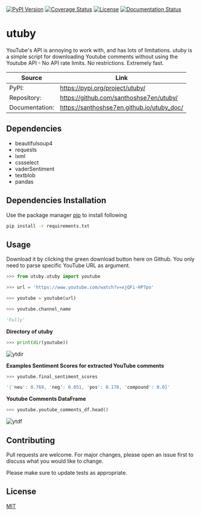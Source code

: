 [![PyPI Version](https://img.shields.io/pypi/v/utuby.svg)](https://pypi.org/project/utuby)
[![Coverage Status](https://coveralls.io/repos/github/santhoshse7en/utuby/badge.svg?branch=master)](https://coveralls.io/github/santhoshse7en/utuby?branch=master)
[![License](https://img.shields.io/pypi/l/utuby.svg)](https://pypi.python.org/pypi/utuby/)
[![Documentation Status](https://readthedocs.org/projects/pip/badge/?version=latest&style=flat)](https://santhoshse7en.github.io/utuby_doc)

# utuby

YouTube's API is annoying to work with, and has lots of limitations. utuby is a simple script for downloading Youtube comments without using the Youtube API - No API rate limits. No restrictions. Extremely fast.

| Source         | Link                                         |
| ---            |  ---                                         |
| PyPI:          | https://pypi.org/project/utuby/             |
| Repository:    | https://github.com/santhoshse7en/utuby/     |
| Documentation: | https://santhoshse7en.github.io/utuby_doc/  |


## Dependencies

* beautifulsoup4
* requests
* lxml
* cssselect
* vaderSentiment
* textblob
* pandas


## Dependencies Installation

Use the package manager [pip](https://pip.pypa.io/en/stable/) to install following
```bash
pip install -r requirements.txt
```

## Usage

Download it by clicking the green download button here on Github. You only need to parse specific YouTube URL as argument.

```python
>>> from utuby.utuby import youtube

>>> url = 'https://www.youtube.com/watch?v=xjQFi-HP7po'

>>> youtube = youtube(url)

>>> youtube.channel_name

'Fully'
```

**Directory of utuby**

```python
>>> print(dir(youtube))
```

![ytdir](https://user-images.githubusercontent.com/47944792/58631120-20cba880-82ff-11e9-92be-300d2714d37a.PNG)

**Examples Sentiment Scores for extracted YouTube comments**

```python
>>> youtube.final_sentiment_scores

'{'neu': 0.769, 'neg': 0.051, 'pos': 0.178, 'compound': 0.0}'
```

**Youtube Comments DataFrame**

```python
>>> youtube.youtube_comments_df.head()
```

![ytdf](https://user-images.githubusercontent.com/47944792/58631134-2c1ed400-82ff-11e9-8575-2b362ed28cb7.PNG)


## Contributing

Pull requests are welcome. For major changes, please open an issue first to discuss what you would like to change.

Please make sure to update tests as appropriate.

## License
[MIT](https://choosealicense.com/licenses/mit/)
